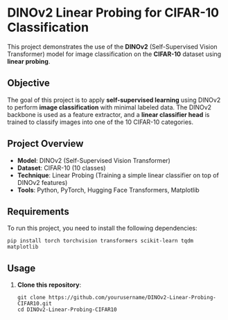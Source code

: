 # DINOv2 Linear Probing for CIFAR-10 Classification

This project demonstrates the use of the **DINOv2** (Self-Supervised Vision Transformer) model for image classification on the **CIFAR-10** dataset using **linear probing**.

## Objective
The goal of this project is to apply **self-supervised learning** using DINOv2 to perform **image classification** with minimal labeled data. The DINOv2 backbone is used as a feature extractor, and a **linear classifier head** is trained to classify images into one of the 10 CIFAR-10 categories.

## Project Overview
- **Model**: DINOv2 (Self-Supervised Vision Transformer)
- **Dataset**: CIFAR-10 (10 classes)
- **Technique**: Linear Probing (Training a simple linear classifier on top of DINOv2 features)
- **Tools**: Python, PyTorch, Hugging Face Transformers, Matplotlib

## Requirements
To run this project, you need to install the following dependencies:
```
pip install torch torchvision transformers scikit-learn tqdm matplotlib

```
## Usage
1. **Clone this repository**:
   ```
   git clone https://github.com/yourusername/DINOv2-Linear-Probing-CIFAR10.git
   cd DINOv2-Linear-Probing-CIFAR10
   ```
